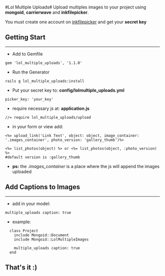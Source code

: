 #Lol Multiple Uploads#
Upload multiples images to your project using __mongoid__, __carrierwave__ and __inkfilepicker__.

You must create one account on [inkfilepicker](https://www.inkfilepicker.com/) and get your __secret key__

## Getting Start ##
---------------------------------------

* Add to Gemfile

`gem 'lol_multiple_uploads', '1.1.0'`

* Run the Generator

`rails g lol_multiple_uploads:install`

* Put your secret key to: __config/lolmultiple_uploads.yml__

`picker_key: 'your_key'`

* require necessary js at: __application.js__

`//= require lol_multiple_uploads/upload`

* in your form or view add:

```
<%= upload_link('Link Text', object: object, image_container: '.images_container', photo_version: 'gallery_thumb')%>

<%= list_photos(object) %> or <%= list_photos(object, :photo_version) %>
#default version is :gallery_thumb
```

* __ps:__ the *.images_container* is a place where the js will append the images uploaded


## Add Captions to Images ##
---------------------------------------
* add in your model:

`multiple_uploads caption: true`

* example:
```
  class Project
    include Mongoid::Document
    include Mongoid::LolMultipleImages

    multiple_uploads caption: true
  end
``` 

## That's it :) ##